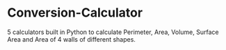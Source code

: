 # Conversion-Calculator
5 calculators built in Python to calculate Perimeter, Area, Volume, Surface Area and Area of 4 walls of different shapes.
